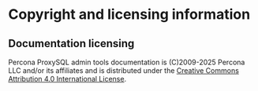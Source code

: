 # Copyright and licensing information

## Documentation licensing

Percona ProxySQL admin tools documentation is (C)2009-2025 Percona LLC and/or its affiliates and is distributed under the [Creative Commons Attribution 4.0 International License](https://creativecommons.org/licenses/by/4.0/).
